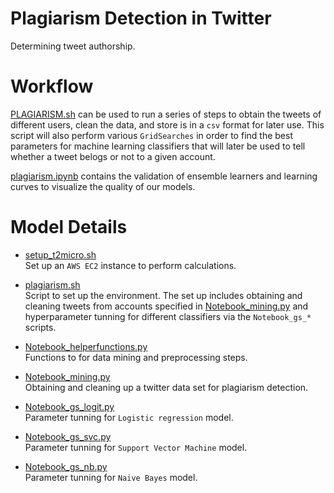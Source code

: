 # Plagiarism Detection in Twitter
Determining tweet authorship.

# Workflow
[PLAGIARISM.sh](https://github.com/alejandrox1/tweet_authorship) can be used to run a series of steps to obtain the tweets of different users, clean the data, and store is in a `csv` format for later use. This script will also perform various `GridSearches` in order to find the best parameters for machine learning classifiers that will later be used to tell whether a tweet belogs or not to a given account.

[plagiarism.ipynb](https://github.com/alejandrox1/tweet_authorship) contains the validation of ensemble learners and learning curves to visualize the quality of our models.

# Model Details
* [setup_t2micro.sh](https://github.com/alejandrox1/tweet_authorship/blob/master/setup_t2micro.sh) <br/>
 Set up an `AWS EC2` instance to perform calculations.

* [plagiarism.sh](https://github.com/alejandrox1/tweet_authorship/blob/master/PLAGIARISM.sh) <br/>
 Script to set up the environment. The set up includes obtaining and cleaning tweets from accounts specified in
 [Notebook_mining.py](https://github.com/alejandrox1/tweet_authorship/blob/master/Notebook_gs_sgd.py) and hyperparameter tunning for different classifiers via the `Notebook_gs_*` scripts.

* [Notebook_helperfunctions.py](https://github.com/alejandrox1/tweet_authorship/blob/master/Notebook_helperfunctions.py) <br/>
  Functions to for data mining and preprocessing steps.
  
* [Notebook_mining.py](https://github.com/alejandrox1/tweet_authorship/blob/master/Notebook_mining.py) <br/>
  Obtaining and cleaning up a twitter data set for plagiarism detection.

* [Notebook_gs_logit.py](https://github.com/alejandrox1/tweet_authorship/blob/master/Notebook_gs_logit.py) <br/>
  Parameter tunning for `Logistic regression` model.

* [Notebook_gs_svc.py](https://github.com/alejandrox1/tweet_authorship/blob/master/Notebook_gs_svc.py) <br/>
  Parameter tunning for `Support Vector Machine` model.
  
* [Notebook_gs_nb.py](https://github.com/alejandrox1/tweet_authorship/blob/master/Notebook_gs_nb.py) <br/>
  Parameter tunning for `Naive Bayes` model.
